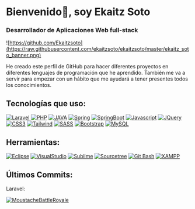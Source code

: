 # Bienvenido👋, soy Ekaitz Soto
### Desarrollador de Aplicaciones Web full-stack
![https://github.com/Ekaitzsoto](https://raw.githubusercontent.com/ekaitzsoto/ekaitzsoto/master/ekaitz_soto_banner.png)

He creado este perfil de GitHub para hacer diferentes proyectos en diferentes lenguajes de programación que he aprendido. También me va a servir para empezar con un hábito que me ayudará a tener presentes todos los conocimientos.

## Tecnologías que uso:
[![Laravel](https://img.shields.io/badge/Laravel-FF2D20?style=for-the-badge&logo=laravel&logoColor=white&labelColor=101010)]()
[![PHP](https://img.shields.io/badge/PHP-777BB4?style=for-the-badge&logo=php&logoColor=white&labelColor=101010)]()
[![JAVA](https://img.shields.io/badge/JAVA-007396?style=for-the-badge&logo=oracle&logoColor=white&labelColor=101010)]()
[![Spring](https://img.shields.io/badge/Spring-6DB33F?style=for-the-badge&logo=spring&logoColor=white&labelColor=101010)]()
[![SpringBoot](https://img.shields.io/badge/SpringBoot-6DB33F?style=for-the-badge&logo=springboot&logoColor=white&labelColor=101010)]()
[![Javascript](https://img.shields.io/badge/JavaScript-F7DF1E?style=for-the-badge&logo=javascript&logoColor=white&labelColor=101010)]()
[![JQuery](https://img.shields.io/badge/JQuery-0769AD?style=for-the-badge&logo=jquery&logoColor=white&labelColor=101010)]()
[![CSS3](https://img.shields.io/badge/CSS3-1572B6?style=for-the-badge&logo=css3&logoColor=white&labelColor=101010)]()
[![Tailwind](https://img.shields.io/badge/TailwindCSS-06B6D4?style=for-the-badge&logo=tailwindcss&logoColor=white&labelColor=101010)]()
[![SASS](https://img.shields.io/badge/Sass-CC6699?style=for-the-badge&logo=sass&logoColor=white&labelColor=101010)]()
[![Bootstrap](https://img.shields.io/badge/Bootstrap-7952B3?style=for-the-badge&logo=bootstrap&logoColor=white&labelColor=101010)]()
[![MySQL](https://img.shields.io/badge/MySQL-4479A1?style=for-the-badge&logo=mysql&logoColor=white&labelColor=101010)]()
## Herramientas:
[![Eclipse](https://img.shields.io/badge/Eclipse-2C2255?style=for-the-badge&logo=eclipseide&logoColor=white&labelColor=101010)]()
[![VisualStudio](https://img.shields.io/badge/VSCode-007ACC?style=for-the-badge&logo=visualstudiocode&logoColor=white&labelColor=101010)]()
[![Sublime](https://img.shields.io/badge/SublimeText-FF9800?style=for-the-badge&logo=sublimetext&logoColor=white&labelColor=101010)]()
[![Sourcetree](https://img.shields.io/badge/Sourcetree-0052CC?style=for-the-badge&logo=sourcetree&logoColor=white&labelColor=101010)]()
[![Git Bash](https://img.shields.io/badge/GitBash-F05032?style=for-the-badge&logo=git&logoColor=white&labelColor=101010)]()
[![XAMPP](https://img.shields.io/badge/XAMPP-FB7A24?style=for-the-badge&logo=xampp&logoColor=white&labelColor=101010)]()

## Últimos Commits:
Laravel:

[![MoustacheBattleRoyale](https://img.shields.io/github/last-commit/Ekaitzsoto/MoustacheBattleRoyale?label=Moustache%20BATTLE%20ROYALE&style=for-the-badge)]()
